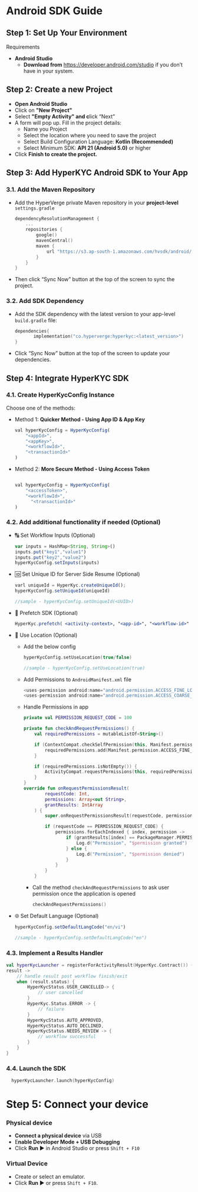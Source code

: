 # Android SDK Guide

## Step 1: Set Up Your Environment

Requirements

- **Android Studio**
    - **Download from** https://developer.android.com/studio if you don’t have in your system.

## **Step 2:** Create a new Project

- **Open Android Studio**
- Click on **"New Project"**
- Select **"Empty Activity" and c**lick “Next”
- A form will pop up. Fill in the project details:
    - Name you Project
    - Select the location where you need to save the project
    - Select Build Configuration Language: **Kotlin (Recommended)**
    - Select Minimum SDK: **API 21 (Android 5.0)** or higher
- Click **Finish to create the project.**

## Step 3: Add HyperKYC Android SDK to Your App

### 3.1.  **Add the Maven Repository**

- Add the HyperVerge private Maven repository in your **project-level** `settings.gradle`
    
    
    ```kotlin
    dependencyResolutionManagement {
        ...
        repositories {
            google()
            mavenCentral()
            maven {
                url "https://s3.ap-south-1.amazonaws.com/hvsdk/android/releases"
            }
        }
    }
    ```
    
- Then click “Sync Now” button at the top of the screen to sync the project.

### 3.2.  **Add SDK Dependency**

- Add the SDK dependency with the latest version to your app-level `build.gradle` file:

    
    ```kotlin
    dependencies{
    	   implementation("co.hyperverge:hyperkyc:<latest_version>")
    }
    ```
    
- Click “Sync Now” button at the top of the screen to update your dependencies.

## Step 4: Integrate HyperKYC SDK

### **4.1.  Create HyperKycConfig Instance**

Choose one of the methods:

- Method 1: **Quicker Method - Using App ID & App Key**
    
    ```jsx
    val hyperKycConfig = HyperKycConfig(
    	"<appId>", 
    	"<appKey>", 
    	"<workflowId>",
    	"<transactionId>"
    )
    ```
    
- Method 2: **More Secure Method - Using Access Token**
    
    ```jsx
    
    val hyperKycConfig = HyperKycConfig(
        "<accessToken>",
        "<workflowId>",
    	  "<transactionId>"
    )
    ```
    

### 4.2.  Add additional functionality if needed (Optional)

- 🔠 Set Workflow Inputs (Optional)
    
    ```jsx
    var inputs = HashMap<String, String>()
    inputs.put("key1","value1")
    inputs.put("key2","value2")
    hyperKycConfig.setInputs(inputs)
    ```
    
- 🆔 Set Unique ID for Server Side Resume (Optional)
    
    ```jsx
    varl uniqueId = HyperKyc.createUniqueId();
    hyperKycConfig.setUniqueId(uniqueId)
    
    //sample - hyperKycConfig.setUniqueId(<UUID>)
    ```
    
- 🚀 Prefetch SDK (Optional)
    
    ```jsx
    HyperKyc.prefetch( <activity-context>, "<app-id>", "<workflow-id>" )
    ```
    
- 📍 Use Location (Optional)
    - Add the below config
        
        ```kotlin
        hyperKycConfig.setUseLocation(true/false)
        
        //sample - hyperKycConfig.setUseLocation(true)
        ```
        
    - Add Permissions to  `AndroidManifest.xml` file
        
        ```kotlin
        <uses-permission android:name="android.permission.ACCESS_FINE_LOCATION"/>
        <uses-permission android:name="android.permission.ACCESS_COARSE_LOCATION" />
        ```
        
    - Handle Permissions in app
        
        ```kotlin
        private val PERMISSION_REQUEST_CODE = 100
        
        private fun checkAndRequestPermissions() {
            val requiredPermissions = mutableListOf<String>()
        
            if (ContextCompat.checkSelfPermission(this, Manifest.permission.ACCESS_FINE_LOCATION) != PackageManager.PERMISSION_GRANTED) {
                requiredPermissions.add(Manifest.permission.ACCESS_FINE_LOCATION)
            }
        
            if (requiredPermissions.isNotEmpty()) {
                ActivityCompat.requestPermissions(this, requiredPermissions.toTypedArray(), PERMISSION_REQUEST_CODE)
            }
        }
        override fun onRequestPermissionsResult(
                requestCode: Int,
                permissions: Array<out String>,
                grantResults: IntArray
            ) {
                super.onRequestPermissionsResult(requestCode, permissions, grantResults)
        
                if (requestCode == PERMISSION_REQUEST_CODE) {
                    permissions.forEachIndexed { index, permission ->
                        if (grantResults[index] == PackageManager.PERMISSION_GRANTED) {
                            Log.d("Permission", "$permission granted")
                        } else {
                            Log.d("Permission", "$permission denied")
                        }
                    }
                }
            }
        ```
        
        - Call the method `checkAndRequestPermissions` to ask user permission once the application is opened
            
            ```kotlin
            checkAndRequestPermissions()
            ```
            
- 🌐 Set Default Language (Optional)
    
    ```jsx
    hyperKycConfig.setDefaultLangCode("en/vi")
    
    //sample - hyperKycConfig.setDefaultLangCode("en")
    ```
    

### **4.3. Implement a Results Handler**

```kotlin
val hyperKycLauncher = registerForActivityResult(HyperKyc.Contract()) { 
result ->
    // handle result post workflow finish/exit
    when (result.status) {
        HyperKycStatus.USER_CANCELLED-> {
            // user cancelled
        }
        HyperKyc.Status.ERROR -> {
            // failure
        }
        HyperKycStatus.AUTO_APPROVED,
        HyperKycStatus.AUTO_DECLINED,
        HyperKycStatus.NEEDS_REVIEW -> {
            // workflow successful
        }
    }
}
```

### **4.4.  Launch the SDK**

```kotlin
  hyperKycLauncher.launch(hyperKycConfig)
```

# Step 5: Connect your device

### Physical device

- **Connect a physical device** via USB
- E**nable Developer Mode + USB Debugging**
- Click **Run ▶️** in Android Studio or press `Shift + F10`

### Virtual Device

- Create or select an emulator.
- Click **Run ▶️** or press `Shift + F10`.